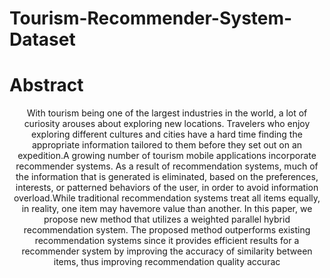 # Tourism-Recommender-System-Dataset
<h1>Abstract</h1>
<p align="center"> 
With tourism being one of the largest industries in the world, a lot of curiosity arouses
about exploring new locations. Travelers who enjoy exploring different cultures and cities have a hard time finding the appropriate information tailored to them before they set out on an expedition.A growing number of tourism mobile applications incorporate recommender systems. As a result
of recommendation systems, much of the information that is generated is eliminated, based on the preferences, interests, or patterned behaviors of the user, in order to avoid information overload.While traditional recommendation systems treat all items equally, in reality, one item may havemore value than another. In this paper, we propose new method that utilizes a weighted parallel hybrid recommendation system. The proposed method outperforms existing recommendation systems since it provides efficient results for a recommender system by improving the accuracy of similarity between items, thus improving recommendation quality accurac
  </p> 

